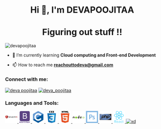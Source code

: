 <h1 align="center">Hi 👋, I'm DEVAPOOJITAA</h1>
<h1 align="center">Figuring out stuff !!</h1>

<p align="left"> <img src="https://komarev.com/ghpvc/?username=devapoojitaa&label=Profile%20views&color=0e75b6&style=flat" alt="devapoojitaa" /> </p>

- 🔭 I’m currently learning **Cloud computing and Front-end Development**

- 📫 How to reach me **reachouttodeva@gmail.com**

<h3 align="left">Connect with me:</h3>
<p align="left">
<a href="https://linkedin.com/in/deva poojitaa" target="blank"><img align="center" src="https://cdn.jsdelivr.net/npm/simple-icons@3.0.1/icons/linkedin.svg" alt="deva poojitaa" height="30" width="40" /></a>
<a href="https://instagram.com/deva_poojitaa" target="blank"><img align="center" src="https://cdn.jsdelivr.net/npm/simple-icons@3.0.1/icons/instagram.svg" alt="deva_poojitaa" height="30" width="40" /></a>
</p>

<h3 align="left">Languages and Tools:</h3>
<p align="left"> <a href="https://angular.io" target="_blank"> <img src="https://raw.githubusercontent.com/devicons/devicon/master/icons/angularjs/angularjs-original-wordmark.svg" alt="angularjs" width="40" height="40"/> </a> <a href="https://getbootstrap.com" target="_blank"> <img src="https://raw.githubusercontent.com/devicons/devicon/master/icons/bootstrap/bootstrap-plain-wordmark.svg" alt="bootstrap" width="40" height="40"/> </a> <a href="https://www.cprogramming.com/" target="_blank"> <img src="https://raw.githubusercontent.com/devicons/devicon/master/icons/c/c-original.svg" alt="c" width="40" height="40"/> </a> <a href="https://www.w3schools.com/css/" target="_blank"> <img src="https://raw.githubusercontent.com/devicons/devicon/master/icons/css3/css3-original-wordmark.svg" alt="css3" width="40" height="40"/> </a> <a href="https://www.w3.org/html/" target="_blank"> <img src="https://raw.githubusercontent.com/devicons/devicon/master/icons/html5/html5-original-wordmark.svg" alt="html5" width="40" height="40"/> </a> <a href="https://nodejs.org" target="_blank"> <img src="https://raw.githubusercontent.com/devicons/devicon/master/icons/nodejs/nodejs-original-wordmark.svg" alt="nodejs" width="40" height="40"/> </a> <a href="https://www.photoshop.com/en" target="_blank"> <img src="https://raw.githubusercontent.com/devicons/devicon/master/icons/photoshop/photoshop-line.svg" alt="photoshop" width="40" height="40"/> </a> <a href="https://www.php.net" target="_blank"> <img src="https://raw.githubusercontent.com/devicons/devicon/master/icons/php/php-original.svg" alt="php" width="40" height="40"/> </a> <a href="https://reactjs.org/" target="_blank"> <img src="https://raw.githubusercontent.com/devicons/devicon/master/icons/react/react-original-wordmark.svg" alt="react" width="40" height="40"/> </a> <a href="https://www.adobe.com/products/xd.html" target="_blank"> <img src="https://cdn.worldvectorlogo.com/logos/adobe-xd.svg" alt="xd" width="40" height="40"/> </a> </p>

